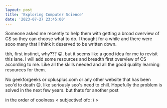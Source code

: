 ```yaml
---
layout: post
title: 'Exploring Computer Science'
date: '2023-07-27 23:45:00'
---
```


Someone asked me recently to help them with getting a broad overview of CS so they can choose what to do. I thought for a while and there were sooo many that I think it deserved to be written down.

tbh, first instinct, why??? 🙃. but it seems like a good idea for me to revisit this lane. I will add some resources and breadth first overview of CS according to me. Like all the skills needed and all the good quality learning resources for them. 

No geekforgeeks or cplusplus.com or any other website that has been seo'd to death 😩. like seriously seo's need to chill. Hopefully the problem is solved in the next few years. but thats for another post

in the order of coolness < subjective! ofc :) >


